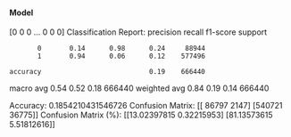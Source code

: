 #### Model
[0 0 0 ... 0 0 0]
Classification Report:
              precision    recall  f1-score   support

           0       0.14      0.98      0.24     88944
           1       0.94      0.06      0.12    577496

    accuracy                           0.19    666440
   macro avg       0.54      0.52      0.18    666440
weighted avg       0.84      0.19      0.14    666440

Accuracy: 0.1854210431546726
Confusion Matrix:
[[ 86797   2147]
 [540721  36775]]
Confusion Matrix (%):
[[13.02397815  0.32215953]
 [81.13573615  5.51812616]]
